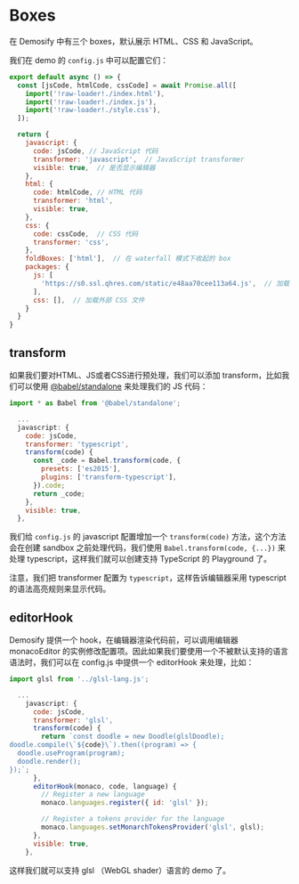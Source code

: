 # Boxes

在 Demosify 中有三个 boxes，默认展示 HTML、CSS 和 JavaScript。

我们在 demo 的 `config.js` 中可以配置它们：

```js
export default async () => {
  const [jsCode, htmlCode, cssCode] = await Promise.all([
    import('!raw-loader!./index.html'),
    import('!raw-loader!./index.js'),
    import('!raw-loader!./style.css'),
  ]);

  return {
    javascript: {
      code: jsCode, // JavaScript 代码
      transformer: 'javascript',  // JavaScript transformer
      visible: true,  // 是否显示编辑器
    },
    html: {
      code: htmlCode, // HTML 代码
      transformer: 'html',
      visible: true,
    },
    css: {
      code: cssCode,  // CSS 代码
      transformer: 'css',
    },
    foldBoxes: ['html'],  // 在 waterfall 模式下收起的 box
    packages: {
      js: [
        'https://s0.ssl.qhres.com/static/e48aa70cee113a64.js',  // 加载外部 js 文件
      ],
      css: [],  // 加载外部 CSS 文件
    }
  }
}
```

## transform

如果我们要对HTML、JS或者CSS进行预处理，我们可以添加 transform，比如我们可以使用 [@babel/standalone](https://babeljs.io/docs/en/next/babel-standalone.html) 来处理我们的 JS 代码：

```js
import * as Babel from '@babel/standalone';

  ...
  javascript: {
    code: jsCode,
    transformer: 'typescript',
    transform(code) {
      const _code = Babel.transform(code, { 
        presets: ['es2015'],
        plugins: ['transform-typescript'],
      }).code;
      return _code;
    },
    visible: true,
  },
```

我们给 `config.js` 的 javascript 配置增加一个 `transform(code)` 方法，这个方法会在创建 sandbox 之前处理代码，我们使用 `Babel.transform(code, {...})` 来处理 typescript，这样我们就可以创建支持 TypeScript 的 Playground 了。

注意，我们把 transformer 配置为 `typescript`，这样告诉编辑器采用 typescript 的语法高亮规则来显示代码。

## editorHook

Demosify 提供一个 hook，在编辑器渲染代码前，可以调用编辑器 monacoEditor 的实例修改配置项。因此如果我们要使用一个不被默认支持的语言语法时，我们可以在 config.js 中提供一个 editorHook 来处理，比如：

```js
import glsl from '../glsl-lang.js';

  ...
    javascript: {
      code: jsCode,
      transformer: 'glsl',
      transform(code) {
        return `const doodle = new Doodle(glslDoodle);
doodle.compile(\`${code}\`).then((program) => {
  doodle.useProgram(program);
  doodle.render();
});`;
      },
      editorHook(monaco, code, language) {
        // Register a new language
        monaco.languages.register({ id: 'glsl' });

        // Register a tokens provider for the language
        monaco.languages.setMonarchTokensProvider('glsl', glsl);
      },
      visible: true,
    },
```

这样我们就可以支持 glsl （WebGL shader）语言的 demo 了。